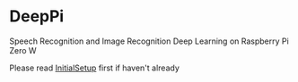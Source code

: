# DeepPi
Speech Recognition and Image Recognition Deep Learning on Raspberry Pi Zero W

Please read [InitialSetup](https://github.com/michealcarac/DeepPi/blob/main/InitialSetup.md) first if haven't already 
